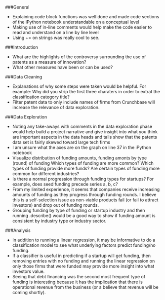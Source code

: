 ###General
* Explaining code block functions was well done and made code sections of the iPython notebook understandable on a conceptual level
* Making use of in-line comments would help make the code easier to read and understand on a line by line level
* Using += on strings was really cool to see.

###Introduction
* What are the highlights of the controversy surrounding the use of patents as a measure of innovation?
* What other measures have been or can be used?

###Data Cleaning
* Explanations of why some steps were taken would be helpful.
    For example: Why did you strip the first three charaters in order to extrat the classification category title?
* Filter patent data to only include names of firms from Crunchbase will increase the relevance of data exploration.

###Data Exploration
* Noting any take-aways with comments in the data exploration phase would help build a project narrative and give insight into what you think are important aspects in the data
heads and tails show that the patents data set is fairly skewed toward large tech firms
* I am unsure what the axes are on the graph on line 37 in the iPython notebook
* Visualize distribution of funding amounts, funding amonts by type (round) of funding
    Which types of funding are more common?
    Which types of funding provide more funds?
    Are certain types of funding more common for different industries?
* Is there a normal progression through funding types for startups? For example, does seed funding precede series a, b, c?
* From my limited experience, it seems that companies receive increasing amounts of funding as they progress through funding rounds. I believe this is a self-selection issue
as non-viable products fail (or fail to attract investors) and drop out of funding rounds.
* Grouping funding by type of funding or startup industry and then running .describe() would be a good way to show if funding amount is consistent by industry type or industry sector.

###Analysis
* In addition to running a linear regression, it may be informative to do a classification model to see what underlying factors predict funding/no funding.
* If a classifier is useful in predicting if a startup will get funding, then removing entries with no funding and running the linear regression on only those firms that were
funded may provide more insight into what investors value.
* Seeing that debt financing was the second most frequent type of funding is interesting because it has the implication that there is operational revenue from the business
(or a believe that revenue will be coming shortly).